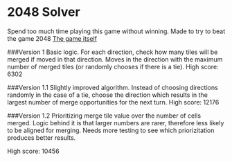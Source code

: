 # 2048 Solver

Spend too much time playing this game without winning. Made to try to beat the game 2048
[The game itself](http://gabrielecirulli.github.io/2048/)

###Version 1
Basic logic. For each direction, check how many tiles will be merged if moved in that direction. Moves in the direction with the maximum number of merged tiles (or randomly chooses if there is a tie).
High score: 6302

###Version 1.1
Slightly improved algorithm. Instead of choosing directions randomly in the case of a tie, choose the direction which results in the largest number of merge opportunities for the next turn.
High score: 12176

###Version 1.2
Prioritizing merge tile value over the number of cells merged. Logic behind it is that larger numbers are rarer, therefore less likely to be aligned for merging. Needs more testing to see which priorizitation produces better results.

High score: 10456
